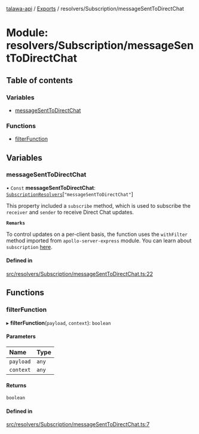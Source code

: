 [talawa-api](../README.md) / [Exports](../modules.md) / resolvers/Subscription/messageSentToDirectChat

# Module: resolvers/Subscription/messageSentToDirectChat

## Table of contents

### Variables

- [messageSentToDirectChat](resolvers_Subscription_messageSentToDirectChat.md#messagesenttodirectchat)

### Functions

- [filterFunction](resolvers_Subscription_messageSentToDirectChat.md#filterfunction)

## Variables

### messageSentToDirectChat

• `Const` **messageSentToDirectChat**: [`SubscriptionResolvers`](types_generatedGraphQLTypes.md#subscriptionresolvers)[``"messageSentToDirectChat"``]

This property included a `subscribe` method, which is used to
subscribe the `receiver` and `sender` to receive Direct Chat updates.

**`Remarks`**

To control updates on a per-client basis, the function uses the `withFilter`
method imported from `apollo-server-express` module.
You can learn about `subscription` [here](https://www.apollographql.com/docs/apollo-server/data/subscriptions/).

#### Defined in

[src/resolvers/Subscription/messageSentToDirectChat.ts:22](https://github.com/PalisadoesFoundation/talawa-api/blob/53234da/src/resolvers/Subscription/messageSentToDirectChat.ts#L22)

## Functions

### filterFunction

▸ **filterFunction**(`payload`, `context`): `boolean`

#### Parameters

| Name | Type |
| :------ | :------ |
| `payload` | `any` |
| `context` | `any` |

#### Returns

`boolean`

#### Defined in

[src/resolvers/Subscription/messageSentToDirectChat.ts:7](https://github.com/PalisadoesFoundation/talawa-api/blob/53234da/src/resolvers/Subscription/messageSentToDirectChat.ts#L7)
